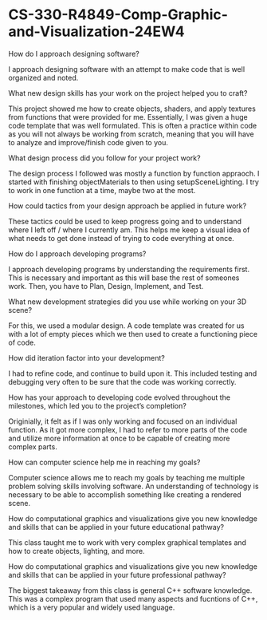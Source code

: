 # CS-330-R4849-Comp-Graphic-and-Visualization-24EW4

How do I approach designing software?

I approach designing software with an attempt to make code that is well organized and noted. 

What new design skills has your work on the project helped you to craft?

This project showed me how to create objects, shaders, and apply textures from functions that were provided for me. Essentially, I was given a huge code template that was well formulated. This is often a practice within code as you will not always be working from scratch, meaning that you will have to analyze and improve/finish code given to you.

What design process did you follow for your project work?

The design process I followed was mostly a function by function appraoch. I started with finishing objectMaterials to then using setupSceneLighting. I try to work in one function at a time, maybe two at the most. 

How could tactics from your design approach be applied in future work?

These tactics could be used to keep progress going and to understand where I left off / where I currently am. This helps me keep a visual idea of what needs to get done instead of trying to code everything at once.

How do I approach developing programs?

I approach developing programs by understanding the requirements first. This is necessary and important as this will base the rest of someones work. Then, you have to Plan, Design, Implement, and Test.

What new development strategies did you use while working on your 3D scene?

For this, we used a modular design. A code template was created for us with a lot of empty pieces which we then used to create a functioning piece of code. 

How did iteration factor into your development?

I had to refine code, and continue to build upon it. This included testing and debugging very often to be sure that the code was working correctly.

How has your approach to developing code evolved throughout the milestones, which led you to the project’s completion?

Originially, it felt as if I was only working and focused on an individual function. As it got more complex, I had to refer to more parts of the code and utilize more information at once to be capable of creating more complex parts.

How can computer science help me in reaching my goals?

Computer science allows me to reach my goals by teaching me multiple problem solving skills involving software. An understanding of technology is necessary to be able to accomplish something like creating a rendered scene. 

How do computational graphics and visualizations give you new knowledge and skills that can be applied in your future educational pathway?

This class taught me to work with very complex graphical templates and how to create objects, lighting, and more.

How do computational graphics and visualizations give you new knowledge and skills that can be applied in your future professional pathway?

The biggest takeaway from this class is general C++ software knowledge. This was a complex program that used many aspects and fucntions of C++, which is a very popular and widely used language.
